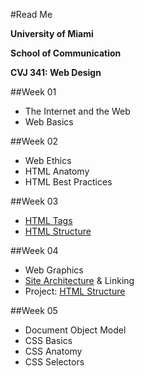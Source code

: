 #Read Me

**University of Miami**

**School of Communication**

**CVJ 341: Web Design**

##Week 01
- The Internet and the Web
- Web Basics

##Week 02
- Web Ethics
- HTML Anatomy
- HTML Best Practices

##Week 03
- [HTML Tags](https://github.com/thegeekprof/web-page-sample)
- [HTML Structure](https://github.com/thegeekprof/html-structure)

##Week 04
- Web Graphics
- [Site Architecture](https://github.com/thegeekprof/site-architecture) & Linking
- Project: [HTML Structure](https://github.com/thegeekprof/project-structure)

##Week 05
- Document Object Model
- CSS Basics
- CSS Anatomy
- CSS Selectors